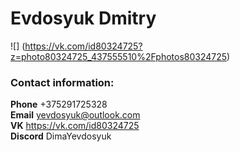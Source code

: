 # Evdosyuk Dmitry #

![] (https://vk.com/id80324725?z=photo80324725_437555510%2Fphotos80324725)
### Contact information: ###  
**Phone** +375291725328  
**Email** yevdosyuk@outlook.com  
**VK** https://vk.com/id80324725  
**Discord** DimaYevdosyuk